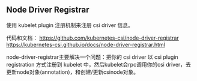 


## Node Driver Registrar
使用 kubelet plugin 注册机制来注册 csi driver 信息。


代码和文档：
https://github.com/kubernetes-csi/node-driver-registrar
https://kubernetes-csi.github.io/docs/node-driver-registrar.html


node-driver-registrar主要解决一个问题：把你的 csi driver 以 csi plugin registration 方式注册到 kubelet 中，然后kubelet会rpc调用你的csi driver，去更新node对象(annotation)，和创建/更新csinode对象。
